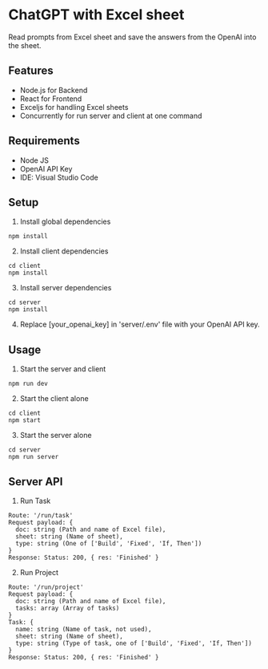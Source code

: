 # ChatGPT with Excel sheet
Read prompts from Excel sheet and save the answers from the OpenAI into the sheet.

## Features 
* Node.js for Backend
* React for Frontend
* Exceljs for handling Excel sheets
* Concurrently for run server and client at one command

## Requirements 
* Node JS
* OpenAI API Key
* IDE: Visual Studio Code

## Setup
1. Install global dependencies
``` 
npm install 
```
2. Install client dependencies
``` 
cd client 
npm install 
```
3. Install server dependencies
```
cd server 
npm install 
``` 
4. Replace [your_openai_key] in 'server/.env' file with your OpenAI API key.

## Usage
1. Start the server and client
```
npm run dev
```
2. Start the client alone
``` 
cd client 
npm start 
```
3. Start the server alone
```
cd server
npm run server
```

## Server API
1. Run Task
```
Route: '/run/task'
Request payload: {
  doc: string (Path and name of Excel file),
  sheet: string (Name of sheet),
  type: string (One of ['Build', 'Fixed', 'If, Then'])
}
Response: Status: 200, { res: 'Finished' }
```
2. Run Project
```
Route: '/run/project'
Request payload: {
  doc: string (Path and name of Excel file),
  tasks: array (Array of tasks)
}
Task: {
  name: string (Name of task, not used),
  sheet: string (Name of sheet),
  type: string (Type of task, one of ['Build', 'Fixed', 'If, Then'])
}
Response: Status: 200, { res: 'Finished' }
```


